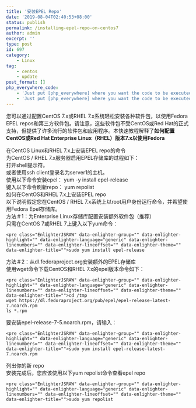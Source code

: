 ```yaml
---
title: '安装EPEL Repo'
date: '2019-08-04T02:40:53+08:00'
status: publish
permalink: /installing-epel-repo-on-centos7
author: admin
excerpt: ''
type: post
id: 697
category:
    - Linux
tag:
    - centos
    - update
post_format: []
php_everywhere_code:
    - 'Just put [php_everywhere] where you want the code to be executed.'
    - 'Just put [php_everywhere] where you want the code to be executed.'
---
```

您可以通过配置CentOS 7.x或RHEL 7.x系统轻松安装各种软件包，以使用Fedora EPEL repos和第三方软件包。请注意，这些软件包不受CentOS或Red Hat的正式支持，但提供了许多流行的软件包和应用程序。本快速教程解释了**如何配置CentOS或Red Hat Enterprise Linux（RHEL）版本7.x以使用Fedora**  
   
在CentOS Linux和RHEL 7.x上安装EPEL repo的命令  
为CentOS / RHEL 7.x服务器启用EPEL存储库的过程如下：  
打开shell提示符。  
或者使用ssh client登录名为server1的主机。  
使用以下命令安装epel： yum -y install epel-release  
键入以下命令刷新repo： yum repolist  
如何在CentOS和RHEL 7.x上安装EPEL repo  
以下说明假定您在CentOS / RHEL 7.x系统上以root用户身份运行命令，并希望使用Fedora Epel存储库。  
方法＃1：为Enterprise Linux存储库配置安装额外软件包（推荐）  
只需在CentOS 7或RHEL 7上键入以下yum命令：

```
<pre class="EnlighterJSRAW" data-enlighter-group="" data-enlighter-highlight="" data-enlighter-language="generic" data-enlighter-linenumbers="" data-enlighter-lineoffset="" data-enlighter-theme="" data-enlighter-title="">sudo yum install epel-release
```

方法＃2：从dl.fedoraproject.org安装额外的EPEL存储库  
使用wget命令下载CentOS和RHEL 7.x的epel版本命令如下：

```
<pre class="EnlighterJSRAW" data-enlighter-group="" data-enlighter-highlight="" data-enlighter-language="generic" data-enlighter-linenumbers="" data-enlighter-lineoffset="" data-enlighter-theme="" data-enlighter-title="">cd /tmp
wget https://dl.fedoraproject.org/pub/epel/epel-release-latest-7.noarch.rpm
ls *.rpm
```

要安装epel-release-7-5.noarch.rpm，请输入：

```
<pre class="EnlighterJSRAW" data-enlighter-group="" data-enlighter-highlight="" data-enlighter-language="generic" data-enlighter-linenumbers="" data-enlighter-lineoffset="" data-enlighter-theme="" data-enlighter-title="">sudo yum install epel-release-latest-7.noarch.rpm
```

列出你的新 repo  
安装完成后，您应该使用以下yum repolist命令查看epel repo

```
<pre class="EnlighterJSRAW" data-enlighter-group="" data-enlighter-highlight="" data-enlighter-language="generic" data-enlighter-linenumbers="" data-enlighter-lineoffset="" data-enlighter-theme="" data-enlighter-title="">sudo yum repolist
```